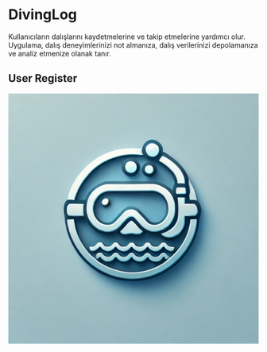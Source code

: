 # DivingLog
Kullanıcıların dalışlarını kaydetmelerine ve takip etmelerine yardımcı olur. Uygulama, dalış deneyimlerinizi not almanıza, dalış verilerinizi depolamanıza ve analiz etmenize olanak tanır.

## User Register
![alt text](image.png)